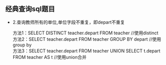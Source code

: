 经典查询sql题目 	
---
* 2.查询教师所有的单位,单位字段不重复，即depart不重复

	方法1：SELECT DISTINCT teacher.depart FROM  teacher  //使用distinct   
	方法2：SELECT teacher.depart FROM teacher GROUP BY depart //使用 group by   
	方法3：SELECT   teacher.depart  FROM teacher UNION SELECT t.depart FROM teacher AS t  //使用union合并   
	



